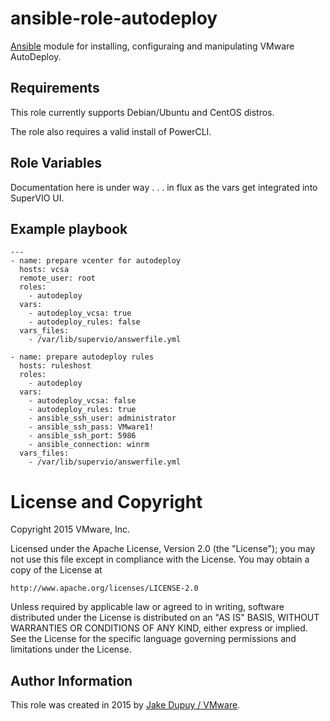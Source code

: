 # ansible-role-autodeploy

[Ansible](https://github.com/ansible/ansible) module for installing,
configuraing and manipulating VMware AutoDeploy.

## Requirements

This role currently supports Debian/Ubuntu and CentOS distros.

The role also requires a valid install of PowerCLI.

## Role Variables

Documentation here is under way . . . in flux as the vars get integrated into SuperVIO UI.

## Example playbook

```
---
- name: prepare vcenter for autodeploy
  hosts: vcsa
  remote_user: root
  roles:
    - autodeploy
  vars:
    - autodeploy_vcsa: true
    - autodeploy_rules: false
  vars_files:
    - /var/lib/supervio/answerfile.yml

- name: prepare autodeploy rules
  hosts: ruleshost
  roles:
    - autodeploy
  vars:
    - autodeploy_vcsa: false
    - autodeploy_rules: true
    - ansible_ssh_user: administrator
    - ansible_ssh_pass: VMware1!
    - ansible_ssh_port: 5986
    - ansible_connection: winrm
  vars_files:
    - /var/lib/supervio/answerfile.yml
```

# License and Copyright
 
Copyright 2015 VMware, Inc.

Licensed under the Apache License, Version 2.0 (the "License");
you may not use this file except in compliance with the License.
You may obtain a copy of the License at

    http://www.apache.org/licenses/LICENSE-2.0

Unless required by applicable law or agreed to in writing, software
distributed under the License is distributed on an "AS IS" BASIS,
WITHOUT WARRANTIES OR CONDITIONS OF ANY KIND, either express or implied.
See the License for the specific language governing permissions and
limitations under the License.

## Author Information

This role was created in 2015 by [Jake Dupuy / VMware](http://www.vmware.com/).
